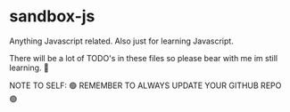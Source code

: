 # sandbox-js
Anything Javascript related. Also just for learning Javascript.

There will be a lot of TODO's in these files so please bear with me im still learning. 🙂

NOTE TO SELF: 🟢 REMEMBER TO ALWAYS UPDATE YOUR GITHUB REPO 🟢
